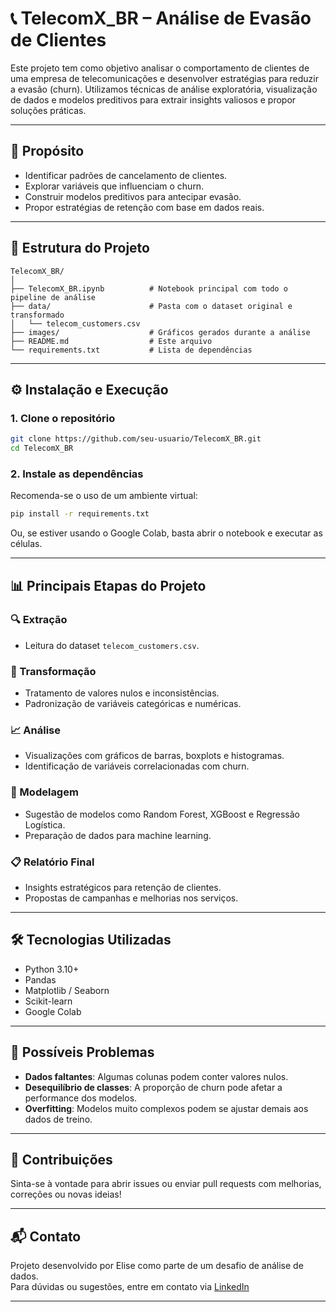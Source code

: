 # 📞 TelecomX_BR – Análise de Evasão de Clientes

Este projeto tem como objetivo analisar o comportamento de clientes de uma empresa de telecomunicações e desenvolver estratégias para reduzir a evasão (churn). Utilizamos técnicas de análise exploratória, visualização de dados e modelos preditivos para extrair insights valiosos e propor soluções práticas.

---

## 🧠 Propósito

- Identificar padrões de cancelamento de clientes.
- Explorar variáveis que influenciam o churn.
- Construir modelos preditivos para antecipar evasão.
- Propor estratégias de retenção com base em dados reais.

---

## 📁 Estrutura do Projeto

```text
TelecomX_BR/
│
├── TelecomX_BR.ipynb          # Notebook principal com todo o pipeline de análise
├── data/                      # Pasta com o dataset original e transformado
│   └── telecom_customers.csv
├── images/                    # Gráficos gerados durante a análise
├── README.md                  # Este arquivo
└── requirements.txt           # Lista de dependências
```

---

## ⚙️ Instalação e Execução

### 1. Clone o repositório

```bash
git clone https://github.com/seu-usuario/TelecomX_BR.git
cd TelecomX_BR
```

### 2. Instale as dependências

Recomenda-se o uso de um ambiente virtual:

```bash
pip install -r requirements.txt
```

Ou, se estiver usando o Google Colab, basta abrir o notebook e executar as células.

---

## 📊 Principais Etapas do Projeto

### 🔍 Extração
- Leitura do dataset `telecom_customers.csv`.

### 🧼 Transformação
- Tratamento de valores nulos e inconsistências.
- Padronização de variáveis categóricas e numéricas.

### 📈 Análise
- Visualizações com gráficos de barras, boxplots e histogramas.
- Identificação de variáveis correlacionadas com churn.

### 🤖 Modelagem
- Sugestão de modelos como Random Forest, XGBoost e Regressão Logística.
- Preparação de dados para machine learning.

### 📋 Relatório Final
- Insights estratégicos para retenção de clientes.
- Propostas de campanhas e melhorias nos serviços.

---

## 🛠️ Tecnologias Utilizadas

- Python 3.10+
- Pandas
- Matplotlib / Seaborn
- Scikit-learn
- Google Colab

---

## 🚨 Possíveis Problemas

- **Dados faltantes**: Algumas colunas podem conter valores nulos.
- **Desequilíbrio de classes**: A proporção de churn pode afetar a performance dos modelos.
- **Overfitting**: Modelos muito complexos podem se ajustar demais aos dados de treino.

---

## 🤝 Contribuições

Sinta-se à vontade para abrir issues ou enviar pull requests com melhorias, correções ou novas ideias!

---

## 📬 Contato

Projeto desenvolvido por Elise como parte de um desafio de análise de dados.  
Para dúvidas ou sugestões, entre em contato via [LinkedIn](https://www.linkedin.com/)

---
